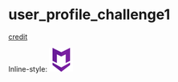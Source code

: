 # user_profile_challenge1


[credit](https://dribbble.com/shots/3265823-Designplanner-Application)




Inline-style: 
![alt text](https://github.com/adam-p/markdown-here/raw/master/src/common/images/icon48.png "Logo Title Text 1")

